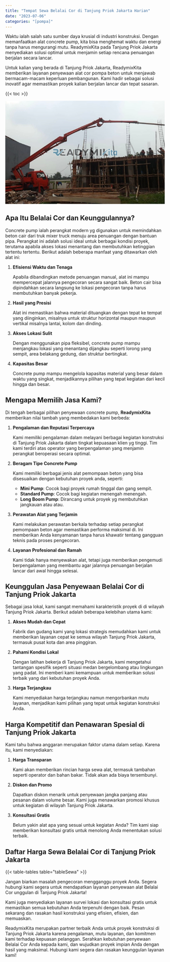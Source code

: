 ```yaml
---
title: "Tempat Sewa Belalai Cor di Tanjung Priok Jakarta Harian"
date: "2023-07-06"
categories: "[pompa]"
---
```


Waktu ialah salah satu sumber daya krusial di industri konstruksi. Dengan memanfaatkan alat concrete pump, kita bisa menghemat waktu dan energi tanpa harus mengurangi mutu. ReadymixKita pada Tanjung Priok Jakarta menyediakan solusi optimal untuk menjamin setiap rencana penuangan berjalan secara lancar.

Untuk kalian yang berada di Tanjung Priok Jakarta, ReadymixKita memberikan layanan penyewaan alat cor pompa beton untuk menjawab bermacam-macam keperluan pembangunan. Kami hadir sebagai solusi inovatif agar memastikan proyek kalian berjalan lancar dan tepat sasaran.

{{< toc >}}

![Tempat Sewa Belalai Cor di Tanjung Priok Jakarta Harian](/images/pompa/sewa-pompa-19.jpg)

## Apa Itu Belalai Cor dan Keunggulannya?

Concrete pump ialah perangkat modern yg digunakan untuk memindahkan beton cair dari truk mixer truck menuju area penuangan dengan bantuan pipa. Perangkat ini adalah solusi ideal untuk berbagai kondisi proyek, terutama apabila akses lokasi menantang dan membutuhkan ketinggian tertentu tertentu. Berikut adalah beberapa manfaat yang ditawarkan oleh alat ini:

1. **Efisiensi Waktu dan Tenaga**

   Apabila dibandingkan metode penuangan manual, alat ini mampu mempercepat jalannya pengecoran secara sangat baik. Beton cair bisa dipindahkan secara langsung ke lokasi pengecoran tanpa harus membutuhkan banyak pekerja.

2. **Hasil yang Presisi**

   Alat ini memastikan bahwa material dituangkan dengan tepat ke tempat yang diinginkan, misalnya untuk struktur horizontal maupun maupun vertikal misalnya lantai, kolom dan dinding.

3. **Akses Lokasi Sulit**

   Dengan menggunakan pipa fleksibel, concrete pump mampu menjangkau lokasi yang menantang dijangkau seperti lorong yang sempit, area belakang gedung, dan struktur bertingkat.

4. **Kapasitas Besar**

   Concrete pump mampu mengelola kapasitas material yang besar dalam waktu yang singkat, menjadikannya pilihan yang tepat kegiatan dari kecil hingga dan besar.

## Mengapa Memilih Jasa Kami?

Di tengah berbagai pilihan penyewaan concrete pump, **ReadymixKita** memberikan nilai tambah yang membedakan kami berbeda:

1. **Pengalaman dan Reputasi Terpercaya**

   Kami memiliki pengalaman dalam melayani berbagai kegiatan konstruksi di Tanjung Priok Jakarta dalam tingkat kepuasaan klien yg tinggi. Tim kami terdiri atas operator yang berpengalaman yang menjamin perangkat beroperasi secara optimal.

2. **Beragam Tipe Concrete Pump**

   Kami memiliki berbagai jenis alat pemompaan beton yang bisa disesuaikan dengan kebutuhan proyek anda, seperti:
   - **Mini Pump**: Cocok bagi proyek rumah tinggal dan gang sempit.
   - **Standard Pump**: Cocok bagi kegiatan menengah menengah.
   - **Long Boom Pump**: Dirancang untuk proyek yg membutuhkan jangkauan atau atau.

3. **Perawatan Alat yang Terjamin**

   Kami melakukan perawatan berkala terhadap setiap perangkat pemompaan beton agar memastikan performa maksimal di. Ini memberikan Anda kenyamanan tanpa harus khawatir tentang gangguan teknis pada proses pengecoran.

4. **Layanan Profesional dan Ramah**

   Kami tidak hanya menyewakan alat, tetapi juga memberikan pengemudi berpengalaman yang membantu agar jalannya penuangan berjalan lancar dari awal hingga selesai.

## Keunggulan Jasa Penyewaan Belalai Cor di Tanjung Priok Jakarta

Sebagai jasa lokal, kami sangat memahami karakteristik proyek di di wilayah Tanjung Priok Jakarta. Berikut adalah beberapa kelebihan utama kami:

1. **Akses Mudah dan Cepat**

   Fabrik dan gudang kami yang lokasi strategis memudahkan kami untuk memberikan layanan cepat ke semua wilayah Tanjung Priok Jakarta, termasuk pusat kota dan area pinggiran.

2. **Pahami Kondisi Lokal**

   Dengan latihan bekerja di Tanjung Priok Jakarta, kami mengetahui tantangan spesifik seperti situasi medan bergelombang atau lingkungan yang padat. Ini memberi kami kemampuan untuk memberikan solusi terbaik yang dari kebutuhan proyek Anda.

3. **Harga Terjangkau**

   Kami menyediakan harga terjangkau namun mengorbankan mutu layanan, menjadikan kami pilihan yang tepat untuk kegiatan konstruksi Anda.

## Harga Kompetitif dan Penawaran Spesial di Tanjung Priok Jakarta

Kami tahu bahwa anggaran merupakan faktor utama dalam setiap. Karena itu, kami menyediakan:

1. **Harga Transparan**

   Kami akan memberikan rincian harga sewa alat, termasuk tambahan seperti operator dan bahan bakar. Tidak akan ada biaya tersembunyi.

2. **Diskon dan Promo**

   Dapatkan diskon menarik untuk penyewaan jangka panjang atau pesanan dalam volume besar. Kami juga menawarkan promosi khusus untuk kegiatan di wilayah Tanjung Priok Jakarta.

3. **Konsultasi Gratis**

   Belum yakin alat apa yang sesuai untuk kegiatan Anda? Tim kami siap memberikan konsultasi gratis untuk menolong Anda menentukan solusi terbaik.

## Daftar Harga Sewa Belalai Cor di Tanjung Priok Jakarta

{{< table-tables table="tableSewa" >}}

Jangan biarkan masalah pengecoran mengganggu proyek Anda. Segera hubungi kami segera untuk mendapatkan layanan penyewaan alat Belalai Cor unggulan di Tanjung Priok Jakarta!

Kami juga menyediakan layanan survei lokasi dan konsultasi gratis untuk memastikan semua kebutuhan Anda terpenuhi dengan baik. Pesan sekarang dan rasakan hasil konstruksi yang efisien, efisien, dan memuaskan.

ReadymixKita merupakan partner terbaik Anda untuk proyek konstruksi di Tanjung Priok Jakarta karena pengalaman, mutu layanan, dan komitmen kami terhadap kepuasan pelanggan. Serahkan kebutuhan penyewaan Belalai Cor Anda kepada kami, dan wujudkan proyek impian Anda dengan hasil yang maksimal. Hubungi kami segera dan rasakan keunggulan layanan kami!